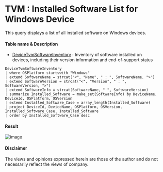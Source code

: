 # TVM : Installed Software List for Windows Device
This query displays a list of all installed software on Windows devices.

#### Table name & Description
- [DeviceTvmSoftwareInventory](https://learn.microsoft.com/en-us/microsoft-365/security/defender/advanced-hunting-devicetvmsoftwareinventory-table?view=o365-worldwide) : Inventory of software installed on devices, including their version information and end-of-support status

```kusto
DeviceTvmSoftwareInventory
| where OSPlatform startswith "Windows"
| extend SoftwareName = strcat("<", "Name", " : ", SoftwareName, ">")
| extend SoftwareVersion = strcat("<", "Version", " : ", SoftwareVersion, ">")
| extend SoftwareInfo = strcat(SoftwareName, " ", SoftwareVersion)
| summarize Installed_Software = make_set(SoftwareInfo) by DeviceName, DeviceId, OSPlatform, OSVersion
| extend Installed_Software_Case = array_length(Installed_Software)
| project DeviceId, DeviceName, OSPlatform, OSVersion, Installed_Software_Case, Installed_Software
| order by Installed_Software_Case desc 
```

#### Result
![image](https://github.com/LearningKijo/KQL/assets/120234772/8589ca92-05a4-4fed-b10f-3ebc0af5414b)

#### Disclaimer
The views and opinions expressed herein are those of the author and do not necessarily reflect the views of company.
